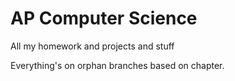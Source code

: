 # AP Computer Science

All my homework and projects and stuff  

Everything's on orphan branches based on chapter.